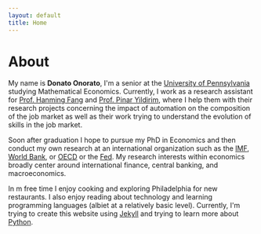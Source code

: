 ```yaml
---
layout: default
title: Home
---
```


# About

My name is **Donato Onorato**, I'm a senior at the [University of Pennsylvania](http://www.upenn.edu) studying Mathematical Economics. Currently, I work as a research assistant for [Prof. Hanming Fang](https://economics.sas.upenn.edu/faculty/hanming-fang) and [Prof. Pinar Yildirim](https://marketing.wharton.upenn.edu/profile/pyild/), where I help them with their research projects concerning the impact of automation on the composition of the job market as well as their work trying to understand the evolution of skills in the job market. 

Soon after graduation I hope to pursue my PhD in Economics and then conduct my own research at an international organization such as the [IMF](http://imf.org), [World Bank](http://www.worldbank.org), or [OECD](http://www.oecd.org) or the [Fed](https://www.federalreserve.gov). My research interests within economics broadly center around international finance, central banking, and macroeconomics.

In m free time I enjoy cooking and exploring Philadelphia for new restaurants. I also enjoy reading about technology and learning programming languages (albiet at a relatively basic level). Currently, I'm trying to create this website using [Jekyll](https://jekyllrb.com) and trying to learn more about [Python](https://www.python.org).


